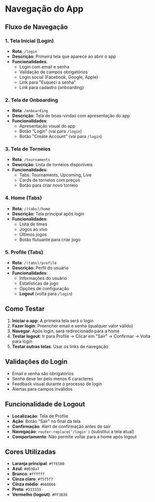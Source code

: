 # Navegação do App

## Fluxo de Navegação

### 1. Tela Inicial (Login)
- **Rota**: `/login`
- **Descrição**: Primeira tela que aparece ao abrir o app
- **Funcionalidades**:
  - Login com email e senha
  - Validação de campos obrigatórios
  - Login social (Facebook, Google, Apple)
  - Link para "Esqueci a senha"
  - Link para cadastro (onboarding)

### 2. Tela de Onboarding
- **Rota**: `/onboarding`
- **Descrição**: Tela de boas-vindas com apresentação do app
- **Funcionalidades**:
  - Apresentação visual do app
  - Botão "Login" (vai para `/login`)
  - Botão "Create Account" (vai para `/login`)

### 3. Tela de Torneios
- **Rota**: `/tournaments`
- **Descrição**: Lista de torneios disponíveis
- **Funcionalidades**:
  - Tabs: Tournaments, Upcoming, Live
  - Cards de torneios com preços
  - Botão para criar novo torneio

### 4. Home (Tabs)
- **Rota**: `/(tabs)/home`
- **Descrição**: Tela principal após login
- **Funcionalidades**:
  - Lista de times
  - Jogos ao vivo
  - Últimos jogos
  - Botão flutuante para criar jogo

### 5. Profile (Tabs)
- **Rota**: `/(tabs)/profile`
- **Descrição**: Perfil do usuário
- **Funcionalidades**:
  - Informações do usuário
  - Estatísticas de jogo
  - Opções de configuração
  - **Logout** (volta para `/login`)

## Como Testar

1. **Iniciar o app**: A primeira tela será o login
2. **Fazer login**: Preencher email e senha (qualquer valor válido)
3. **Navegar**: Após login, será redirecionado para a home
4. **Testar logout**: Ir para Profile → Clicar em "Sair" → Confirmar → Volta para login
5. **Testar outras telas**: Usar os links de navegação

## Validações do Login

- Email e senha são obrigatórios
- Senha deve ter pelo menos 6 caracteres
- Feedback visual durante o processo de login
- Alertas para campos inválidos

## Funcionalidade de Logout

- **Localização**: Tela de Profile
- **Ação**: Botão "Sair" no final da tela
- **Confirmação**: Alert de confirmação antes de sair
- **Navegação**: `router.replace('/login')` (substitui a tela atual)
- **Comportamento**: Não permite voltar para a home após logout

## Cores Utilizadas

- **Laranja principal**: `#ff6500`
- **Azul**: `#0038a7`
- **Branco**: `#ffffff`
- **Cinza claro**: `#f5f5f7`
- **Cinza médio**: `#666666`
- **Preto**: `#333333`
- **Vermelho (logout)**: `#FF3B30`
